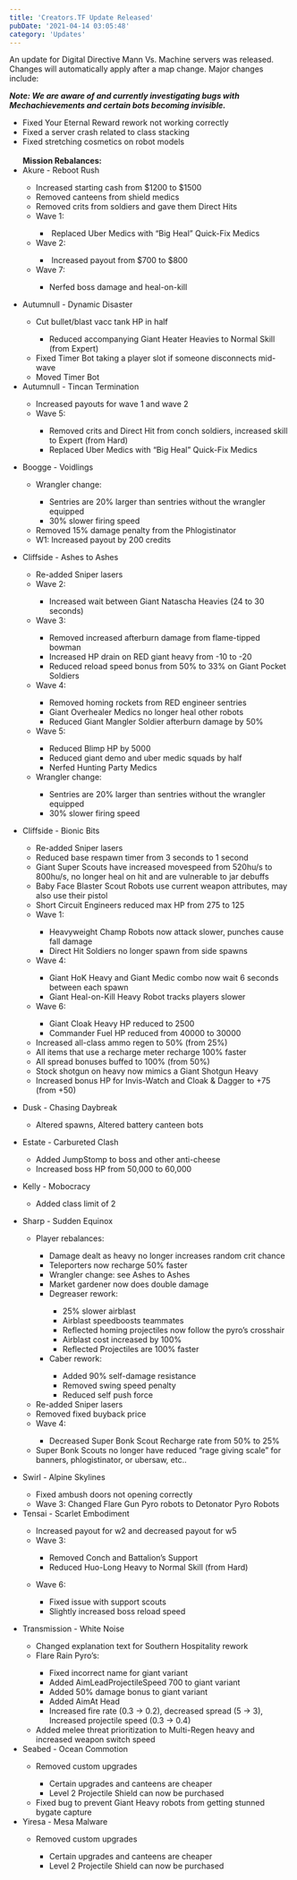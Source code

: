 ```yaml
---
title: 'Creators.TF Update Released'
pubDate: '2021-04-14 03:05:48'
category: 'Updates'
---
```


<p>An update for Digital Directive Mann Vs. Machine servers was released. Changes will automatically apply after a map change. Major changes include:</p>
<p><i><strong>Note: We are aware of and currently investigating bugs with Mechachievements and certain bots becoming invisible.</strong></i></p>
<ul>
<li>Fixed Your Eternal Reward rework not working correctly</li>
<li>Fixed a server crash related to class stacking</li>
<li>Fixed stretching cosmetics on robot models</li>
<br>
<b>Mission Rebalances:</b>
<li>Akure - Reboot Rush</li>
<ul>
<li>Increased starting cash from &#36;1200 to &#36;1500</li>
<li>Removed canteens from shield medics</li>
<li>Removed crits from soldiers and gave them Direct Hits</li>
<li>Wave 1:</li>
<ul>
<li>&nbsp;Replaced Uber Medics with &ldquo;Big Heal&rdquo; Quick-Fix Medics</li>
</ul>
<li>Wave 2:</li>
<ul>
<li>&nbsp;Increased payout from &#36;700 to &#36;800</li>
</ul>
<li>Wave 7:&nbsp;</li>
<ul>
<li>Nerfed boss damage and heal-on-kill</li>
</ul>
</ul>
</ul>
<ul>
<li>Autumnull - Dynamic Disaster</li>
<ul>
<li>Cut bullet/blast vacc tank HP in half</li>
<ul>
<li>Reduced accompanying Giant Heater Heavies to Normal Skill (from Expert)</li>
</ul>
<li>Fixed Timer Bot taking a player slot if someone disconnects mid-wave</li>
<li>Moved Timer Bot</li>
</ul>
<li>Autumnull - Tincan Termination</li>
<ul>
<li>Increased payouts for wave 1 and wave 2</li>
<li>Wave 5:&nbsp;</li>
<ul>
<li>Removed crits and Direct Hit from conch soldiers, increased skill to Expert (from Hard)</li>
<li>Replaced Uber Medics with &ldquo;Big Heal&rdquo; Quick-Fix Medics</li>
</ul>
</ul>
</ul>
<ul>
<li>Boogge - Voidlings</li>
<ul>
<li>Wrangler change:&nbsp;</li>
<ul>
<li>Sentries are 20% larger than sentries without the wrangler equipped</li>
<li>30% slower firing speed</li>
</ul>
<li>Removed 15% damage penalty from the Phlogistinator</li>
<li>W1: Increased payout by 200 credits</li>
</ul>
</ul>
<ul>
<li>Cliffside - Ashes to Ashes</li>
<ul>
<li>Re-added Sniper lasers</li>
<li>Wave 2:&nbsp;</li>
<ul>
<li>Increased wait between Giant Natascha Heavies (24 to 30 seconds)</li>
</ul>
<li>Wave 3:</li>
<ul>
<li>Removed increased afterburn damage from flame-tipped bowman</li>
<li>Increased HP drain on RED giant heavy from -10 to -20</li>
<li>Reduced reload speed bonus from 50% to 33% on Giant Pocket Soldiers</li>
</ul>
<li>Wave 4:</li>
<ul>
<li>Removed homing rockets from RED engineer sentries</li>
<li>Giant Overhealer Medics no longer heal other robots</li>
<li>Reduced Giant Mangler Soldier afterburn damage by 50%</li>
</ul>
<li>Wave 5:</li>
<ul>
<li>Reduced Blimp HP by 5000</li>
<li>Reduced giant demo and uber medic squads by half</li>
<li>Nerfed Hunting Party Medics&nbsp;</li>
</ul>
<li>Wrangler change:&nbsp;</li>
<ul>
<li>Sentries are 20% larger than sentries without the wrangler equipped</li>
<li>30% slower firing speed</li>
</ul>
</ul>
</ul>
<ul>
<li>Cliffside - Bionic Bits</li>
<ul>
<li>Re-added Sniper lasers</li>
<li>Reduced base respawn timer from 3 seconds to 1 second</li>
<li>Giant Super Scouts have increased movespeed from 520hu/s to 800hu/s, no longer heal on hit and are vulnerable to jar debuffs</li>
<li>Baby Face Blaster Scout Robots use current weapon attributes, may also use their pistol</li>
<li>Short Circuit Engineers reduced max HP from 275 to 125</li>
<li>Wave 1:</li>
<ul>
<li>Heavyweight Champ Robots now attack slower, punches cause fall damage&nbsp;</li>
<li>Direct Hit Soldiers no longer spawn from side spawns</li>
</ul>
<li>Wave 4:</li>
<ul>
<li>Giant HoK Heavy and Giant Medic combo now wait 6 seconds between each spawn</li>
<li>Giant Heal-on-Kill Heavy Robot tracks players slower</li>
</ul>
<li>Wave 6:</li>
<ul>
<li>Giant Cloak Heavy HP reduced to 2500</li>
<li>Commander Fuel HP reduced from 40000 to 30000</li>
</ul>
<li>Increased all-class ammo regen to 50% (from 25%)</li>
<li>All items that use a recharge meter recharge 100% faster</li>
<li>All spread bonuses buffed to 100% (from 50%)</li>
<li>Stock shotgun on heavy now mimics a Giant Shotgun Heavy</li>
<li>Increased bonus HP for Invis-Watch and Cloak &amp; Dagger to +75 (from +50)&nbsp;</li>
</ul>
</ul>
<ul>
<li>Dusk - Chasing Daybreak</li>
<ul>
<li>Altered spawns, Altered battery canteen bots</li>
</ul>
</ul>
<ul>
<li>Estate - Carbureted Clash</li>
<ul>
<li>Added JumpStomp to boss and other anti-cheese</li>
<li>Increased boss HP from 50,000 to 60,000</li>
</ul>
</ul>
<ul>
<li>Kelly - Mobocracy</li>
<ul>
<li>Added class limit of 2</li>
</ul>
</ul>
<ul>
<li>Sharp - Sudden Equinox</li>
<ul>
<li>Player rebalances:</li>
<ul>
<li>Damage dealt as heavy no longer increases random crit chance</li>
<li>Teleporters now recharge 50% faster</li>
<li>Wrangler change: see Ashes to Ashes</li>
<li>Market gardener now does double damage</li>
<li>Degreaser rework:</li>
<ul>
<li>25% slower airblast</li>
<li>Airblast speedboosts teammates</li>
<li>Reflected homing projectiles now follow the pyro&rsquo;s crosshair</li>
<li>Airblast cost increased by 100%</li>
<li>Reflected Projectiles are 100% faster</li>
</ul>
<li>Caber rework:</li>
<ul>
<li>Added 90% self-damage resistance</li>
<li>Removed swing speed penalty</li>
<li>Reduced self push force</li>
</ul>
</ul>
<li>Re-added Sniper lasers</li>
<li>Removed fixed buyback price</li>
<li>Wave 4:&nbsp;</li>
<ul>
<li>Decreased Super Bonk Scout Recharge rate from 50% to 25%</li>
</ul>
<li>Super Bonk Scouts no longer have reduced &ldquo;rage giving scale&rdquo; for banners, phlogistinator, or ubersaw, etc..</li>
</ul>
</ul>
<ul>
<li>Swirl - Alpine Skylines</li>
<ul>
<li>Fixed ambush doors not opening correctly</li>
<li>Wave 3: Changed Flare Gun Pyro robots to Detonator Pyro Robots</li>
</ul>
<li>Tensai - Scarlet Embodiment</li>
<ul>
<li>Increased payout for w2 and decreased payout for w5</li>
<li>Wave 3:</li>
<ul>
<li>Removed Conch and Battalion&rsquo;s Support</li>
<li>Reduced Huo-Long Heavy to Normal Skill (from Hard)</li>
</ul>
</ul>
<ul>
<li>Wave 6:</li>
<ul>
<li>Fixed issue with support scouts</li>
<li>Slightly increased boss reload speed</li>
</ul>
</ul>
</ul>
<ul>
<li>Transmission - White Noise</li>
<ul>
<li>Changed explanation text for Southern Hospitality rework</li>
<li>Flare Rain Pyro&rsquo;s:</li>
<ul>
<li>Fixed incorrect name for giant variant</li>
<li>Added AimLeadProjectileSpeed 700 to giant variant</li>
<li>Added 50% damage bonus to giant variant</li>
<li>Added AimAt Head</li>
<li>Increased fire rate (0.3 -&gt; 0.2), decreased spread (5 -&gt; 3), Increased projectile speed (0.3 -&gt; 0.4)</li>
</ul>
<li>Added melee threat prioritization to Multi-Regen heavy and increased weapon switch speed</li>
</ul>
<li>Seabed - Ocean Commotion</li>
<ul>
<li>Removed custom upgrades</li>
<ul>
<li>Certain upgrades and canteens are cheaper</li>
<li>Level 2 Projectile Shield can now be purchased</li>
</ul>
<li>Fixed bug to prevent Giant Heavy robots from getting stunned bygate capture</li>
</ul>
<li>Yiresa - Mesa Malware</li>
<ul>
<li>Removed custom upgrades</li>
<ul>
<li>Certain upgrades and canteens are cheaper</li>
<li>Level 2 Projectile Shield can now be purchased</li>
</ul>
</ul>
</ul>
